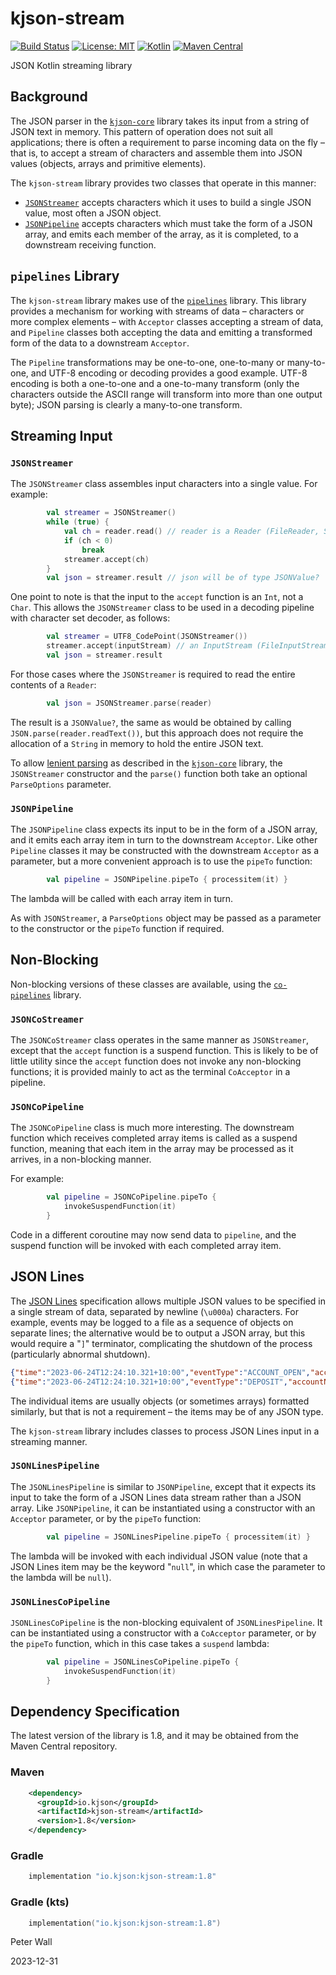 # kjson-stream

[![Build Status](https://travis-ci.com/pwall567/kjson-stream.svg?branch=main)](https://app.travis-ci.com/github/pwall567/kjson-stream)
[![License: MIT](https://img.shields.io/badge/License-MIT-yellow.svg)](https://opensource.org/licenses/MIT)
[![Kotlin](https://img.shields.io/static/v1?label=Kotlin&message=v1.8.22&color=7f52ff&logo=kotlin&logoColor=7f52ff)](https://github.com/JetBrains/kotlin/releases/tag/v1.8.22)
[![Maven Central](https://img.shields.io/maven-central/v/io.kjson/kjson-stream?label=Maven%20Central)](https://search.maven.org/search?q=g:%22io.kjson%22%20AND%20a:%kjson-stream%22)

JSON Kotlin streaming library

## Background

The JSON parser in the [`kjson-core`](https://github.com/pwall567/kjson-core) library takes its input from a string of
JSON text in memory.
This pattern of operation does not suit all applications; there is often a requirement to parse incoming data on the fly
&ndash; that is, to accept a stream of characters and assemble them into JSON values (objects, arrays and primitive
elements).

The `kjson-stream` library provides two classes that operate in this manner:

- [`JSONStreamer`](#jsonstreamer) accepts characters which it uses to build a single JSON value, most often a JSON
  object.
- [`JSONPipeline`](#jsonpipeline) accepts characters which must take the form of a JSON array, and emits each member of
  the array, as it is completed, to a downstream receiving function.

## `pipelines` Library

The `kjson-stream` library makes use of the [`pipelines`](https://github.com/pwall567/pipelines) library.
This library provides a mechanism for working with streams of data &ndash; characters or more complex elements &ndash;
with `Acceptor` classes accepting a stream of data, and `Pipeline` classes both accepting the data and emitting a
transformed form of the data to a downstream `Acceptor`.

The `Pipeline` transformations may be one-to-one, one-to-many or many-to-one, and UTF-8 encoding or decoding provides a
good example.
UTF-8 encoding is both a one-to-one and a one-to-many transform (only the characters outside the ASCII range will
transform into more than one output byte); JSON parsing is clearly a many-to-one transform.

## Streaming Input

### `JSONStreamer`

The `JSONStreamer` class assembles input characters into a single value.
For example:
```kotlin
        val streamer = JSONStreamer()
        while (true) {
            val ch = reader.read() // reader is a Reader (FileReader, StringReader etc.)
            if (ch < 0)
                break
            streamer.accept(ch)
        }
        val json = streamer.result // json will be of type JSONValue?
```
One point to note is that the input to the `accept` function is an `Int`, not a `Char`.
This allows the `JSONStreamer` class to be used in a decoding pipeline with character set decoder, as follows:
```kotlin
        val streamer = UTF8_CodePoint(JSONStreamer())
        streamer.accept(inputStream) // an InputStream (FileInputStream, ByteArrayInputStream etc.)
        val json = streamer.result
```

For those cases where the `JSONStreamer` is required to read the entire contents of a `Reader`:
```kotlin
        val json = JSONStreamer.parse(reader)
```

The result is a `JSONValue?`,  the same as would be obtained by calling `JSON.parse(reader.readText())`, but this
approach does not require the allocation of a `String` in memory to hold the entire JSON text.

To allow [lenient parsing](https://github.com/pwall567/kjson-core#lenient-parsing) as described in the
[`kjson-core`](https://github.com/pwall567/kjson-core) library, the `JSONStreamer` constructor and the `parse()`
function both take an optional `ParseOptions` parameter.

### `JSONPipeline`

The `JSONPipeline` class expects its input to be in the form of a JSON array, and it emits each array item in turn to
the downstream `Acceptor`.
Like other `Pipeline` classes it may be constructed with the downstream `Acceptor` as a parameter, but a more convenient
approach is to use the `pipeTo` function:
```kotlin
        val pipeline = JSONPipeline.pipeTo { processitem(it) }
```
The lambda will be called with each array item in turn.

As with `JSONStreamer`, a `ParseOptions` object may be passed as a parameter to the constructor or the `pipeTo` function
if required.

## Non-Blocking

Non-blocking versions of these classes are available, using the
[`co-pipelines`](https://github.com/pwall567/co-pipelines) library.

### `JSONCoStreamer`

The `JSONCoStreamer` class operates in the same manner as `JSONStreamer`, except that the `accept` function is a suspend
function.
This is likely to be of little utility since the `accept` function does not invoke any non-blocking functions; it is
provided mainly to act as the terminal `CoAcceptor` in a pipeline.

### `JSONCoPipeline`

The `JSONCoPipeline` class is much more interesting.
The downstream function which receives completed array items is called as a suspend function, meaning that each item in
the array may be processed as it arrives, in a non-blocking manner.

For example:
```kotlin
        val pipeline = JSONCoPipeline.pipeTo {
            invokeSuspendFunction(it)
        }
```
Code in a different coroutine may now send data to `pipeline`, and the suspend function will be invoked with each
completed array item.

## JSON Lines

The [JSON Lines](https://jsonlines.org/) specification allows multiple JSON values to be specified in a single stream of
data, separated by newline (`\u000a`) characters.
For example, events may be logged to a file as a sequence of objects on separate lines; the alternative would be to
output a JSON array, but this would require a "`]`" terminator, complicating the shutdown of the process (particularly
abnormal shutdown).

```json lines
{"time":"2023-06-24T12:24:10.321+10:00","eventType":"ACCOUNT_OPEN","accountNumber": "123456789"}
{"time":"2023-06-24T12:24:10.321+10:00","eventType":"DEPOSIT","accountNumber": "123456789","amount":"1000.00"}
```

The individual items are usually objects (or sometimes arrays) formatted similarly, but that is not a requirement
&ndash; the items may be of any JSON type.

The `kjson-stream` library includes classes to process JSON Lines input in a streaming manner.

### `JSONLinesPipeline`

The `JSONLinesPipeline` is similar to `JSONPipeline`, except that it expects its input to take the form of a JSON Lines
data stream rather than a JSON array.
Like `JSONPipeline`, it can be instantiated using a constructor with an `Acceptor` parameter, or by the `pipeTo`
function:
```kotlin
        val pipeline = JSONLinesPipeline.pipeTo { processitem(it) }
```
The lambda will be invoked with each individual JSON value (note that a JSON Lines item may be the keyword "`null`", in
which case the parameter to the lambda will be `null`).

### `JSONLinesCoPipeline`

`JSONLinesCoPipeline` is the non-blocking equivalent of `JSONLinesPipeline`.
It can be instantiated using a constructor with a `CoAcceptor` parameter, or by the `pipeTo` function, which in this
case takes a `suspend` lambda:
```kotlin
        val pipeline = JSONLinesCoPipeline.pipeTo {
            invokeSuspendFunction(it)
        }
```

## Dependency Specification

The latest version of the library is 1.8, and it may be obtained from the Maven Central repository.

### Maven
```xml
    <dependency>
      <groupId>io.kjson</groupId>
      <artifactId>kjson-stream</artifactId>
      <version>1.8</version>
    </dependency>
```
### Gradle
```groovy
    implementation "io.kjson:kjson-stream:1.8"
```
### Gradle (kts)
```kotlin
    implementation("io.kjson:kjson-stream:1.8")
```

Peter Wall

2023-12-31
